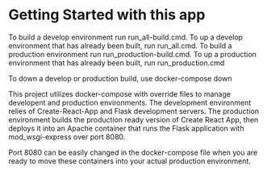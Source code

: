 # Getting Started with this app

To build a develop environment run run_all-build.cmd.
To up a develop environment that has already been built, run run_all.cmd.
To build a production environment run run_production-build.cmd.
To up a production environment that has already been built, run run_production.cmd

To down a develop or production build, use docker-compose down

This project utilizes docker-compose with override files to manage developent and production environments.
The development environment relies of Create-React-App and Flask development servers.
The production environment builds the production ready version of Create React App, then deploys it into an Apache container that runs the Flask application with mod_wsgi-express over port 8080. 

Port 8080 can be easily changed in the docker-compose file when you are ready to move these containers into your actual production environment.
